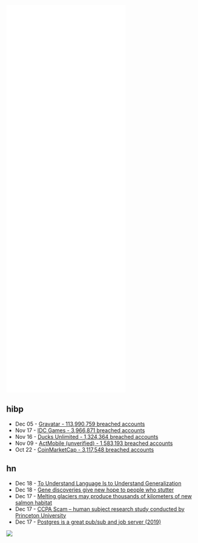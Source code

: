 ![Metrics](https://raw.githubusercontent.com/phixion/phixion/master/metrics.svg)

## hibp

<!--
for https://github.com/phixion/phixion/blob/main/.github/workflows/feeds.yml
-->
<!--START_SECTION:haveibeenpwnd-->
- Dec 05 - [Gravatar - 113,990,759 breached accounts](https://haveibeenpwned.com/PwnedWebsites#Gravatar)
- Nov 17 - [IDC Games - 3,966,871 breached accounts](https://haveibeenpwned.com/PwnedWebsites#IDCGames)
- Nov 16 - [Ducks Unlimited - 1,324,364 breached accounts](https://haveibeenpwned.com/PwnedWebsites#DucksUnlimited)
- Nov 09 - [ActMobile (unverified) - 1,583,193 breached accounts](https://haveibeenpwned.com/PwnedWebsites#ActMobile)
- Oct 22 - [CoinMarketCap - 3,117,548 breached accounts](https://haveibeenpwned.com/PwnedWebsites#CoinMarketCap)
<!--END_SECTION:haveibeenpwnd-->

## hn

<!--
for https://github.com/phixion/phixion/blob/main/.github/workflows/feeds.yml
-->
<!--START_SECTION:hn-->
- Dec 18 - [To Understand Language Is to Understand Generalization](https://evjang.com/2021/12/17/lang-generalization.html)
- Dec 18 - [Gene discoveries give new hope to people who stutter](https://news.vumc.org/2021/12/02/gene-discoveries-give-new-hope-to-people-who-stutter/)
- Dec 17 - [Melting glaciers may produce thousands of kilometers of new salmon habitat](https://www.science.org/content/article/melting-glaciers-may-produce-thousands-kilometers-new-salmon-habitat)
- Dec 17 - [CCPA Scam – human subject research study conducted by Princeton University](https://blog.freeradical.zone/post/ccpa-scam-2021-12/)
- Dec 17 - [Postgres is a great pub/sub and job server (2019)](https://webapp.io/blog/postgres-is-the-answer/)
<!--END_SECTION:hn-->

<!--
for https://yhype.me
-->
![](https://hit.yhype.me/github/profile?user_id=13013670)
